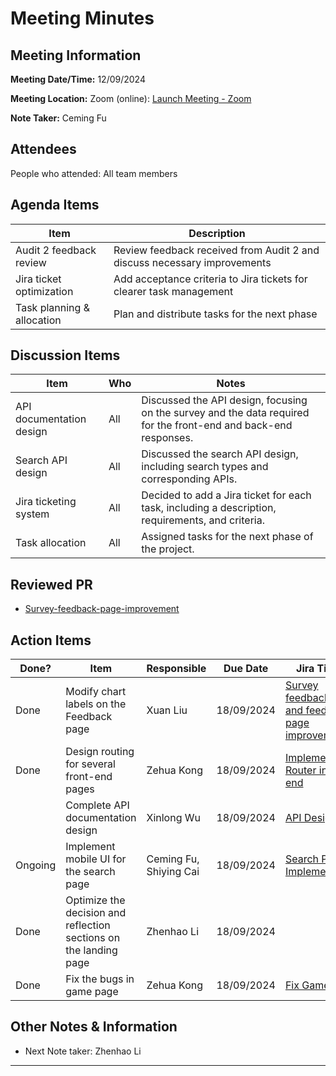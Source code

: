 # Meeting Minutes

## Meeting Information

**Meeting Date/Time:** 12/09/2024

**Meeting Location:** Zoom (online): [Launch Meeting - Zoom](https://anu.zoom.us/j/82320892529?pwd=r1sFRKhalHhXKuCi4eFE72RrBUwuor.1)

**Note Taker:** Ceming Fu

## Attendees

People who attended: All team members

## Agenda Items

| Item                     | Description                                                             |
| ------------------------ | ----------------------------------------------------------------------- |
| Audit 2 feedback review   | Review feedback received from Audit 2 and discuss necessary improvements |
| Jira ticket optimization | Add acceptance criteria to Jira tickets for clearer task management| 
| Task planning & allocation | Plan and distribute tasks for the next phase                           |

## Discussion Items

| Item                                | Who | Notes                                                         |
| ----------------------------------- | --- | -------------------------------------------------------------- |
| API documentation design            | All | Discussed the API design, focusing on the survey and the data required for the front-end and back-end responses. |
| Search API design                   | All | Discussed the search API design, including search types and corresponding APIs. |
| Jira ticketing system               | All | Decided to add a Jira ticket for each task, including a description, requirements, and criteria. |
| Task allocation                     | All | Assigned tasks for the next phase of the project.               |

## Reviewed PR

- [Survey-feedback-page-improvement](https://github.com/24-S1-2-C-Moral-Decisions/moral-front-end/pull/25)

## Action Items

| Done? | Item                                             | Responsible       | Due Date     | Jira Ticket |
| ----- | ------------------------------------------------ | ----------------- | ------------ | ----------- |
|  Done     | Modify chart labels on the Feedback page         |     Xuan Liu              |    18/09/2024          |  [Survey feedback page and feedback page improvement](https://moral-decisions.atlassian.net/browse/SCRUM-143?atlOrigin=eyJpIjoiMDI2ZTE5OTRkNzAwNDBmZGJhZjM3NDUxYmQ3ZTI1MWQiLCJwIjoiaiJ9)           |
|  Done     | Design routing for several front-end pages       |     Zehua Kong              |   18/09/2024            |  [Implement Router in front end](https://moral-decisions.atlassian.net/browse/SCRUM-159?atlOrigin=eyJpIjoiMWI1NzE1NGIxNDczNDNkMWEyZmNhZDJiMTkxNmJkOWMiLCJwIjoiaiJ9)           |
|       | Complete API documentation design                |     Xinlong Wu              |   18/09/2024            |   [API Design](https://moral-decisions.atlassian.net/browse/SCRUM-104?atlOrigin=eyJpIjoiNmFlNjU0ZmM2MzJiNDYxNmEzMTI2OTU3MTZiZTMyODIiLCJwIjoiaiJ9)          |
|  Ongoing     | Implement mobile UI for the search page          |     Ceming Fu, Shiying Cai              |    18/09/2024           |   [Search Page UI Implementation](https://moral-decisions.atlassian.net/browse/SCRUM-150?atlOrigin=eyJpIjoiMTEwNGExNDY3Y2FlNDQ1NWE5ZjdmZmM2ZmEyNDFlYjMiLCJwIjoiaiJ9)          |
|  Done     | Optimize the decision and reflection sections on the landing page |    Zhenhao Li               |    18/09/2024           |             |
|  Done     | Fix the bugs in game page |    Zehua Kong               |    18/09/2024           |  [Fix Game UI](https://moral-decisions.atlassian.net/browse/SCRUM-156?atlOrigin=eyJpIjoiNWMxNWI1OGU0NDAwNDU0M2JhYWNkY2JjYWE0YmYwYjEiLCJwIjoiaiJ9)           |

## Other Notes & Information

- Next Note taker: Zhenhao Li

---
